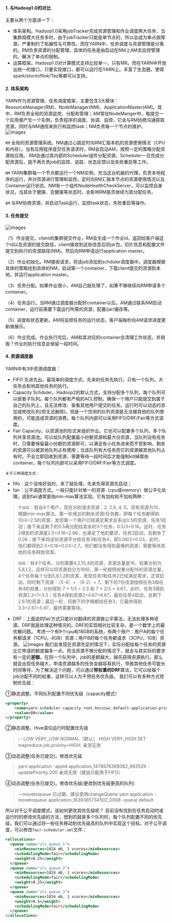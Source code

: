 #### 1. 与Hadoop1.0的对比
主要从两个方面讲一下：
* 体系架构。Hadoop1.0采用jobTracker完成资源管理和作业调度两大任务，当集群规模大任务多时，由于jobTracker只能是单节点的，所以会成为单点故障源，严重制约了拓展性与可靠性。而在YARN中，任务调度与资源管理是分离的。RM负责资源的分配管理，具体的任务是由启动在NM上AM去监控管理的，解决了单点的限制。
* 运算框架。Hadoop1.0对计算模式支持比较单一，只有MR。而在YARN中开放出统一的接口，只要实现接口，都可以运行在YARN上。丰富了生态圈，使得spark/storm/flink/Tez等都可以支持。

#### 2. 体系架构
YARN作为资源管理、任务调度框架，主要包含3大模块：ResourceManager(RM)、NodeManager(NM)、ApplicationMaster(AM)。其中，RM负责全局的资源监控、分配和管理；AM常驻NodeManger中，每提交一个应用便产生一个实例，负责程序的调度、协调、监控，它会与RM协商沟通获取资源，同时与NM通信来执行和监控task；NM负责每一个节点的维护。
![images](https://github.com/LadyTao/study-notes/blob/main/picture/yarn-structure.png)

`RM`  全局的资源管理系统。NM通过心跳定时向RM汇报本机的资源使用情况（CPU和内存）。当有应用程序提交任务请求时，RM会启动AM，按照一定的策略分配资源给应用。
RM会通过其内部的Scheduler组件分配资源，Scheduler一旦完成分配资源后，就不再负责job的监控、追踪、状态反馈以及失败重启等工作。

`NM` YARN集群每一个节点都运行一个NM实例，充当这台机器的代理，负责本地程序的运行，并对资源进行管理和监控。定时向RM汇报本节点的资源使用情况以及Container运行状态。NM有一个组件NodeHealthCheckServer，可以监控自身状况，当其处于健康、亚健康等状态时，会影响RM是否继续为其分配任务。

`AM`  与RM协商资源，并启动Task运行，监控task状态，失败重启等操作。

#### 3. 任务提交
![images](https://github.com/LadyTao/study-notes/blob/main/picture/yarn.png)

（1）作业提交。client向集群提交作业，RM会生成一个作业id，返回给客户端这个id以及资源的提交路径，client接收到这些信息后将jar包，切片信息和配置文件提交到执行的资源路径(NM)。然后向RM申请运行application master。

（2）作业初始化。RM接收请求，将该job添加到schduler调度器中。调度器根据具体的策略找到具体的NM，启动第一个container，下载client提交的资源到本地，并运行application master。

（3）任务分配。如果作业很小，AM自己就处理了，如果不够继续向RM申请多个container。

（4）任务运行。当RM通过调度器分配好container以后，AM通过联系NM启动container，运行前需要下载运行所需的资源，配置/jar/缓存等。

（5）进度和状态更新。AM将监控任务的运行状态，客户端每秒向AM请求进度更新做展示。

（6）作业完成。作业执行完后，AM和其对应的container会清理工作状态，并销毁？作业的执行信息会保留一段时间。


#### 4. 资源调度器
YARN中有3中资源调度器：
* FIFO 先进先出。最简单的调度方式，先来的任务先执行。只有一个队列，大任务会影响其他任务的执行。
* Capacity Schduler。Hadoop2的默认方式，支持分配多个队列，每个队列可以嵌套子队列。每个队列都有严格的ACL控制，确保一个用户只能提交到属于自己的队列上，且无法修改、查看其他用户提交的任务。运行时可以动态的添加或修改队列(但无法删除)。但是一个空闲的队列资源是无法被其他的队列使用的，可能造成资源的浪费。每个队列内部可以采用FIFO/DRF/Fair等方式调度。
* Fair Capacity。以资源池的形式来组织作业。它也可以配置多个队列，多个队列共享资源池。可以给队列配置最小份额资源和最大份资源，当队列没有任务时，只需要保留最小份额的资源即可，以满足有小任务进来而不受影响，剩余的资源可以被其他队列占有使用；当该队列有大任务而它的资源被其他队列占有时，不会立即回收到资源，需要等待一段时间后才能强制kill掉那些container。每个队列内部可以采用FIFO/DRF/Fair等方式调度。

`关于三种调度方式：`
* fifo：这个没啥好说的，来了就处理，先来先得资源先启动；
* fair：公平调度方式。一般只能针对单一的资源（cpu或memory）做公平化处理。说到fair通常是指min-max算法实现。它有加权和不加权两种：
>`不加权`：假设4个用户，现在分别请求资源：2, 2,6, 4, 5，现有资源为10，根据min-max算法，第一轮用总的剩余资源/任务数，即每个任务都得到10/4=2.5的资源，发现第一个用户已经满足需求且多出0.5的资源，任务1启动；接下来这剩下的0.5再分配给其余的3个任务，0.5/3=0.16。这时，任务2得到的资源是2.5+0.16=2.66，也满足了他的要求，任务2启动，且剩余了0.06；接下来将这份资源平分给任务3和任务4，即0.06/2=0.03。此时，他们都得到2.5+0.16+0.03=2.7。他们都没有得到最够的资源，需要等待其他的任务释放资源。

> `加权`：有4个任务，分别需要4,2,10,4的资源，资源总量是16，权重分别为5,8,1,2。这样可以将资源划分为16份，第一轮按照权重分配16的资源总量，4个任务每个分到5,8,1,2的资源，发现任务1和任务2已经满足需求，正常启动，同时剩下资源：（5-4）+ （8-2）= 7。剩下的7份资源按照任务3和任务4的权重，分别得到 7 * 1/3 = 2.3 和 7 * 2/3 = 4.67。此时，任务3得到资源2.3+1=3.3；任务4得到资源2+4.67=6.67。最后任务4启动，且剩下2.67的资源；最后一轮，将剩下的字眼都给任务3，它最终得到3.3+2.67=5.97，最终需要等待。

* DRF：上面说的fair方式只能针对翻译的资源做公平算法，无法处理多种资源。DRF就是处理这种情况的。DRF的实现相对比较复杂，是一个数学上的最优解问题。
考虑一个有9个cpu和18GB的系统，有两个用户：用户A的每个任务都请求（1CPU，4GB）资源；用户B的每个任务都请求（3CPU，1GB）资源。
![images](https://github.com/LadyTao/study-notes/blob/main/picture/drf.png)
我们会发现在资源充足的情况下，实际分配给每个任务的资源比它申请的额度偏多一点。而当资源不够分配的情况下，就会与其实际的要求有一定的**差额**。在同一个队列中，job的差额越大，越先获得资源执行。那么就会出现任务越大，申请资源越多的任务会越容易执行，导致其他任务可能长时间等待，为了解决这个问题，可以通过**带权重的DRF**算法，它可以给每个job分配不同的权重，这样可以人为干预任务优先级。
我们可以有多种方式控制优先级：

①静态调整。不同队列配置不同优先级（capacity模式）
```xml
<property>
    <name>yarn.scheduler.capacity.root.hncscwc.default-application-priority</name>
    <value>80</value>
</property>
```
②静态调整。Hive语句运行时配置优先级
> -- LOW VERY_LOW NORMAL（默认） HIGH VERY_HIGH
> SET mapreduce.job.priority=HIGH;
> 亲测无效

③动态调整(任务已提交)。修改优先级
> yarn application -appId application_1478676388082_963529 -updatePriority 200
> 亲测无效（据说只能用于FIFO）

④动态调整(任务已提交)。修改优先级(更改到优先级更高的队列)
> --movetoqueue 已过期，建议使用changeQuene
> yarn application -movetoqueue application_1639385734502_0008 -queue default 

所以对于公平调度模式，该如何更改其优先级呢？
目前没有找到在任务启动时或运行时的修改优先级的方法，想到的就是多个队列时，每个队列配置不同的优先级，我们可以通过将一些任务移动到优先级高的队列中实现这个目标。对于公平调度，可以修改`fair-scheduler.xml`文件：
```xml
<allocations>
  <queue name="sls_queue_1">
    <minResources>1024 mb, 1 vcores</minResources>
    <schedulingMode>fair</schedulingMode>
    <weight>0.25</weight>
  </queue>
  <queue name="sls_queue_2">
    <minResources>1024 mb, 1 vcores</minResources>
    <schedulingMode>fair</schedulingMode>
    <weight>0.25</weight>
  </queue>
  <queue name="sls_queue_3">
    <minResources>1024 mb, 1 vcores</minResources>
    <weight>0.5</weight>
    <schedulingMode>fair</schedulingMode>
  </queue>
</allocations>
```

